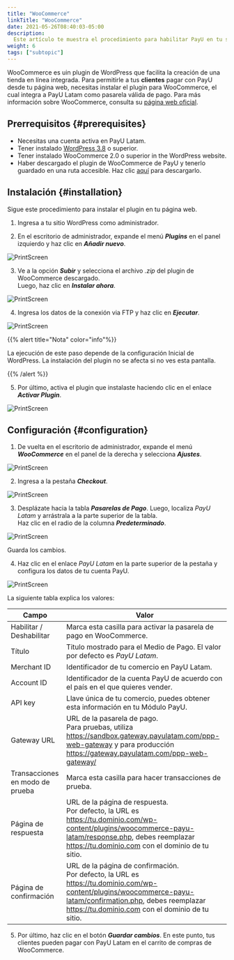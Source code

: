 ```yaml
---
title: "WooCommerce"
linkTitle: "WooCommerce"
date: 2021-05-26T08:40:03-05:00
description:
  Este artículo te muestra el procedimiento para habilitar PayU en tu sitio web de WooCommerce.
weight: 6
tags: ["subtopic"]
---
```


WooCommerce es uin plugin de WordPress que facilita la creación de una tienda en línea integrada. Para permitirle a tus **clientes** pagar con PayU desde tu página web, necesitas instalar el plugin para WooCommerce, el cual integra a PayU Latam como pasarela válida de pago. Para más información sobre WooCommerce, consulta su [página web oficial](https://woocommerce.com/). 

## Prerrequisitos {#prerequisites}
* Necesitas una cuenta activa en PayU Latam.
* Tener instalado [WordPress 3.8](https://wordpress.com/es) o superior.
* Tener instalado WooCommerce 2.0 o superior in the WordPress website.
* Haber descargado el plugin de WooCommerce de PayU y tenerlo guardado en una ruta accesible. Haz clic [aquí](https://github.com/developers-payu-latam/developers-payu-latam.github.io/raw/master/plugins/woocommerce-payu-latam-2.1.zip) para descargarlo.

## Instalación {#installation}
Sigue este procedimiento para instalar el plugin en tu página web.

1. Ingresa a tu sitio WordPress como administrador.

2. En el escritorio de administrador, expande el menú _**Plugins**_ en el panel izquierdo y haz clic en _**Añadir nuevo**_.

![PrintScreen](/assets/WooCommerce/WooCommerce_01.jpg)

3. Ve a la opción _**Subir**_ y selecciona el archivo _.zip_ del plugin de WooCommerce descargado.<br>
Luego, haz clic en _**Instalar ahora**_.

![PrintScreen](/assets/WooCommerce/WooCommerce_02.jpg)

4. Ingresa los datos de la conexión via FTP y haz clic en _**Ejecutar**_.

![PrintScreen](/assets/WooCommerce/WooCommerce_03.jpg)

{{% alert title="Nota" color="info"%}}

La ejecución de este paso depende de la configuración Inicial de WordPress. La instalación del plugin no se afecta si no ves esta pantalla.

{{% /alert %}}  

5. Por último, activa el plugin que instalaste haciendo clic en el enlace _**Activar Plugin**_.

![PrintScreen](/assets/WooCommerce/WooCommerce_04.jpg)

## Configuración {#configuration}
1. De vuelta en el escritorio de administrador, expande el menú _**WooCommerce**_ en el panel de la derecha y selecciona _**Ajustes**_.

![PrintScreen](/assets/WooCommerce/WooCommerce_05.jpg)

2. Ingresa a la pestaña _**Checkout**_.

![PrintScreen](/assets/WooCommerce/WooCommerce_06.jpg)

3. Desplázate hacia la tabla _**Pasarelas de Pago**_. Luego, localiza _PayU Latam_ y arrástrala a la parte superior de la tabla.<br>
Haz clic en el radio de la columna _**Predeterminado**_.

![PrintScreen](/assets/WooCommerce/WooCommerce_07.jpg)

Guarda los cambios. 

4. Haz clic en el enlace _PayU Latam_ en la parte superior de la pestaña y configura los datos de tu cuenta PayU.

![PrintScreen](/assets/WooCommerce/WooCommerce_09.jpg)

La siguiente tabla explica los valores:

| Campo                            | Valor                                                                                      |
|----------------------------------|--------------------------------------------------------------------------------------------|
| Habilitar / Deshabilitar         | Marca esta casilla para activar la pasarela de pago en WooCommerce.                        |
| Título                           | Titulo mostrado para el Medio de Pago. El valor por defecto es _PayU Latam_.               |
| Merchant ID                      | Identificador de tu comercio en PayU Latam.                                                |
| Account ID                       | Identificador de la cuenta PayU de acuerdo con el país en el que quieres vender.           |
| API key                          | Llave única de tu comercio, puedes obtener esta información en tu Módulo PayU.             |
| Gateway URL                      | URL de la pasarela de pago.<br>Para pruebas, utiliza https://sandbox.gateway.payulatam.com/ppp-web-gateway y para producción https://gateway.payulatam.com/ppp-web-gateway/                                                |
| Transacciones en modo de prueba  | Marca esta casilla para hacer transacciones de prueba.                                     |
| Página de respuesta              | URL de la página de respuesta.<br>Por defecto, la URL es https://tu.dominio.com/wp-content/plugins/woocommerce-payu-latam/response.php, debes reemplazar https://tu.dominio.com con el dominio de tu sitio.                |
| Página de confirmación           | URL de la página de confirmación.<br>Por defecto, la URL es https://tu.dominio.com/wp-content/plugins/woocommerce-payu-latam/confirmation.php, debes reemplazar https://tu.dominio.com con el dominio de tu sitio. |

5. Por último, haz clic en el botón _**Guardar cambios**_. En este punto, tus clientes pueden pagar con PayU Latam en el carrito de compras de WooCommerce. 